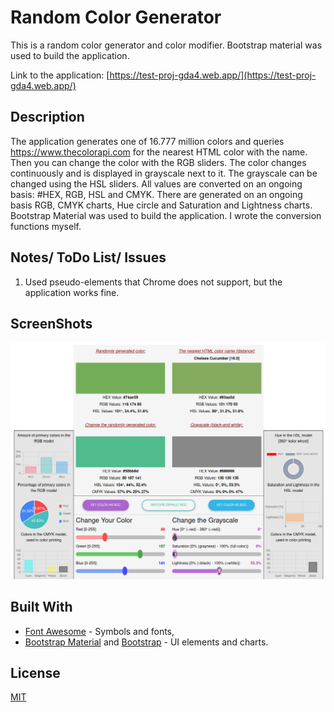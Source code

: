 # Random Color Generator

This is a random color generator and color modifier. Bootstrap material was used to build the application.

Link to the application: [https://test-proj-gda4.web.app/](https://test-proj-gda4.web.app/)

## Description

The application generates one of 16.777 million colors and queries <https://www.thecolorapi.com> for the nearest HTML color
with the name. Then you can change the color with the RGB sliders. The color changes continuously and is displayed in
grayscale next to it. The grayscale can be changed using the HSL sliders. All values are converted on an ongoing basis: #HEX,
RGB, HSL and CMYK. There are generated on an ongoing basis RGB, CMYK charts, Hue circle and Saturation and Lightness charts.
Bootstrap Material was used to build the application. I wrote the conversion functions myself.

## Notes/ ToDo List/ Issues

1. Used pseudo-elements that Chrome does not support, but the application works fine.

## ScreenShots

<img alt="the App" src="./Readme.md_pics/App.png">

## Built With

- [Font Awesome](https://fontawesome.com/) - Symbols and fonts,
- [Bootstrap Material](https://mdbootstrap.com/) and [Bootstrap](https://getbootstrap.com/) - UI elements and charts.

## License

[MIT](https://choosealicense.com/licenses/mit/)
